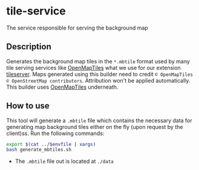 # tile-service

The service responsible for serving the background map

## Description

Generates the background map tiles in the `*.mbtile` format used by many tile serving services like [OpenMapTiles](https://github.com/openmaptiles/openmaptiles) what we use for our extension [tileserver](https://github.com/trufi-association/trufi-server/tree/main/extensions/tileserver). Maps generated using this builder need to credit `© OpenMapTiles © OpenStreetMap contributors`. Attribution won't be applied automatically. This builder uses [OpenMapTiles](https://github.com/openmaptiles/openmaptiles) underneath.

## How to use

This tool will generate a `.mbtile` file which contains the necessary data for generating map background tiles either on the fly (upon request by the client)ss. Run the following commands:

```bash
export $(cat ../$envfile | xargs)
bash generate_mbtiles.sh
```

- The `.mbtile` file out is located at `./data`
